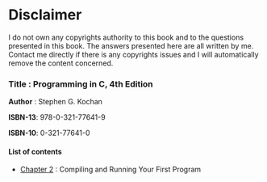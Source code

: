 # Disclaimer

I do not own any copyrights authority to this book and to the questions presented in this book. The answers presented here are all written by me. Contact me directly if there is any copyrights issues and I will automatically remove the content concerned. 

###  Title    :  Programming in C, 4th Edition 
   **Author** :  Stephen G. Kochan 
   
   **ISBN-13**:  978-0-321-77641-9
   
   **ISBN-10**:  0-321-77641-0

#### List of contents

* [Chapter 2](https://github.com/j0mma/programming-languages/tree/main/C/book-answers/programming-in-c/chap2) : Compiling and Running Your First Program





